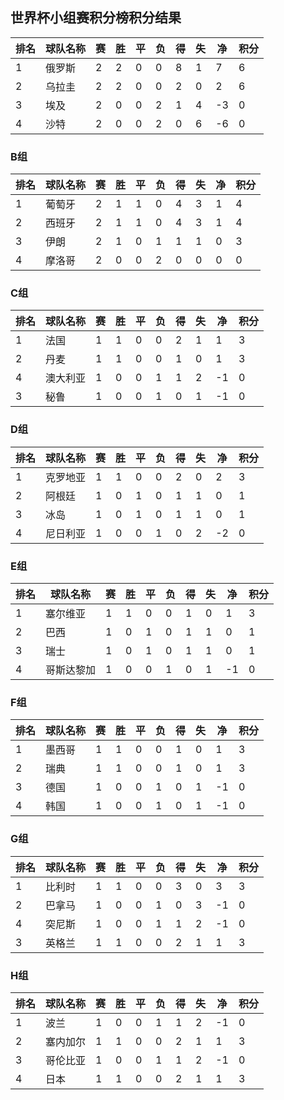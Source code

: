 ## 世界杯小组赛积分榜积分结果
|排名		|	球队名称		|	赛	|	胜	|	平	|	负	|	得	|	失	|	净	|	积分|
|----	|	--------	|	--	|	--	|	--	|	--	|	--	|	--	|	--	|	----|
|1		|	俄罗斯		|	2	|	2	|	0	|	0	|	8	|	1	|	7	|	6	|
|2		|	乌拉圭		|	2	|	2	|	0	|	0	|	2	|	0	|	2	|	6	|
|3	   	|    埃及		|   2   |   0   |   0   |  2    |   1    |  4   |   -3	|   0  	|
|4	   	|    沙特		|   2   |   0   |   0   |  2    |   0    |  6   |   -6	|   0   |


### B组
|排名		|	球队名称		|	赛	|	胜	|	平	|	负	|	得	|	失	|	净	|	积分
|----	|	--------	|	--	|	--	|	--	|	--	|	--	|	--	|	--	|	----
|1 	   	|    葡萄牙	    |   2   |   1   |   1   |  0    |   4    |  3   |   1	|   4	|
|2	   	|    西班牙	    |   2   |   1   |   1   |  0    |   4    |  3   |   1	|   4	|
|3	   	|    伊朗		|   2   |   1   |   0   |  1    |   1    |  1   |   0	|   3	|
|4	   	|    摩洛哥	    |   2   |   0   |   0   |  2    |   0    |  0   |   0	|   0   |


### C组
|排名		|	球队名称		|	赛	|	胜	|	平	|	负	|	得	|	失	|	净	|	积分
|----	|	--------	|	--	|	--	|	--	|	--	|	--	|	--	|	--	|	----
|1 	   |    法国		    |   1   |   1   |   0   |  0    |   2    |  1   |   1	|   3	|
|2	   |    丹麦		    |   1   |   1   |   0   |  0    |   1    |  0   |   1	|   3	|
|4	   |    澳大利亚	    |   1   |   0   |   0   |  1    |   1    |  2   |   -1	|   0	|
|3	   |    秘鲁		    |   1   |   0   |   0   |  1    |   0    |  1   |   -1	|   0   |


### D组
|排名		|	球队名称		|	赛	|	胜	|	平	|	负	|	得	|	失	|	净	|	积分
|----	|	--------	|	--	|	--	|	--	|	--	|	--	|	--	|	--	|	:----
|1 	   |    克罗地亚	    |   1   |   1   |   0   |  0    |   2    |  0   |   2	|   3	|
|2	   |    阿根廷	    |   1   |   0   |   1   |  0    |   1    |  1   |   0	|   1	|
|3	   |    冰岛		    |   1   |   0   |   1   |  0    |   1    |  1   |   0	|   1	|
|4	   |    尼日利亚	    |   1   |   0   |   0   |  1    |   0    |  2   |   -2	|   0   |


### E组
|排名		|	球队名称		|	赛	|	胜	|	平	|	负	|	得	|	失	|	净	|	积分
|----	|	--------	|	--	|	--	|	--	|	--	|	--	|	--	|	--	|	----
|1 	   |    塞尔维亚	    |   1   |   1   |   0   |  0    |   1    |  0   |   1	|   3	|
|2	   |    巴西		    |   1   |   0   |   1   |  0    |   1    |  1   |   0	|   1	|
|3	   |    瑞士		    |   1   |   0   |   1   |  0    |   1    |  1   |   0	|   1	|
|4	   |    哥斯达黎加   	|   1   |   0   |   0   |  1    |   0    |  1   |   -1	|   0   |


### F组
|排名		|	球队名称		|	赛	|	胜	|	平	|	负	|	得	|	失	|	净	|	积分
|----	|	--------	|	--	|	--	|	--	|	--	|	--	|	--	|	--	|	----
|1 	   |    墨西哥	    |   1   |   1   |   0   |  0    |   1    |  0   |   1	|   3	|
|2	   |    瑞典		    |   1   |   1   |   0   |  0    |   1    |  0   |   1	|   3	|
|3	   |    德国		    |   1   |   0   |   0   |  1    |   0    |  1   |   -1	|   0	|
|4	   |    韩国		    |   1   |   0   |   0   |  1    |   0    |  1   |   -1	|   0   |

### G组
|排名		|	球队名称		|	赛	|	胜	|	平	|	负	|	得	|	失	|	净	|	积分
|----	|	--------	|	--	|	--	|	--	|	--	|	--	|	--	|	--	|	----
|1 	   |    比利时	    |   1   |   1   |   0   |  0    |   3    |  0   |   3	|   3	|
|2	   |    巴拿马	    |   1   |   0   |   0   |  1    |   0    |  3   |   -1	|   0  	|
|4	   |    突尼斯	    |   1   |   0   |   0   |  1    |   1    |  2   |   -1	|   0  	|
|3	   |    英格兰	    |   1   |   1   |   0   |  0    |   2    |  1   |   1	|   3   |

### H组
|排名		|	球队名称		|	赛	|	胜	|	平	|	负	|	得	|	失	|	净	|	积分
|----	|	--------	|	--	|	--	|	--	|	--	|	--	|	--	|	--	|	----
|1 	   |    波兰		    |   1   |   0   |   0   |  1    |   1    |  2   |   -1	|   0  	|
|2	   |    塞内加尔	    |   1   |   1   |   0   |  0    |   2    |  1   |   1	|   3  	|
|3	   |    哥伦比亚	    |   1   |   0   |   0   |  1    |   1    |  2   |   -1	|   0  	|
|4	   |    日本		    |   1   |   1   |   0   |  0    |   2    |  1   |   1	|   3   |
